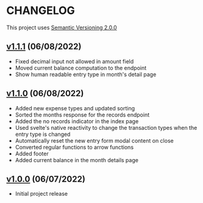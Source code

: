 # CHANGELOG

This project uses [Semantic Versioning 2.0.0](https://semver.org/)

## [v1.1.1](https://github.com/theofficialnar/alkansya/tree/release/1.1.1) (06/08/2022)

-   Fixed decimal input not allowed in amount field
-   Moved current balance computation to the endpoint
-   Show human readable entry type in month's detail page

## [v1.1.0](https://github.com/theofficialnar/alkansya/tree/release/1.1.0) (06/08/2022)

-   Added new expense types and updated sorting
-   Sorted the months response for the records endpoint
-   Added the no records indicator in the index page
-   Used svelte's native reactivity to change the transaction types when the entry type is changed
-   Automatically reset the new entry form modal content on close
-   Converted regular functions to arrow functions
-   Added footer
-   Added current balance in the month details page

## [v1.0.0](https://github.com/theofficialnar/alkansya/tree/release/1.0.0) (06/07/2022)

-   Initial project release
